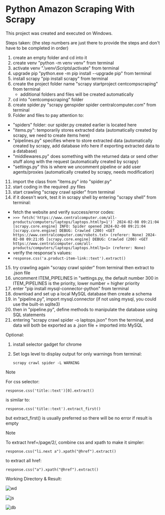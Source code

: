 # Python Amazon Scraping With Scrapy

This project was created and executed on Windows.

Steps taken: (the step numbers are just there to provide the steps and don't have to be completed in order)

1) create an empty folder and cd into it
2) create venv "python -m venv venv" from terminal
3) activate venv ".\venv\Scripts\activate" from terminal
4) upgrade pip "python.exe -m pip install --upgrade pip" from terminal
5) install scrapy "pip install scrapy" from terminal
6) create the project folder name "scrapy startproject centcompscraping" from terminal
   - additional folders and files will be created automatically
8) cd into "centcompscraping" folder
9) create spider.py "scrapy genspider spider centralcomputer.com" from terminal
10) Folder and files to pay attention to:
   - "spiders" folder: our spider.py created earlier is located here
   - "items.py": temporarily stores extracted data (automatically created by scrapy, we need to create items here)
   - "pipelines.py" specifies where to store extracted data (automatically created by scrapy, add database info here if exporting extracted data to a database)
   - "middlewares.py" does something with the returned data or send other stuff along with the request (automatically created by scrapy)
   - "settings.py" this is where we uncomment pipeline or add user agents/proxies (automatically created by scrapy, needs modification)
11) import the class from "items.py" into "spider.py"
12) start coding in the required .py files
13) start crawling "scrapy crawl spider" from terminal
14) if it doesn't work, test it in scrapy shell by entering "scrapy shell" from terminal:
   - fetch the website and verify success/error codes:
   - ```>>> fetch('https://www.centralcomputer.com/all-products/computers/laptops/laptops.html?p=1')`
2024-02-08 09:21:04 [scrapy.core.engine] INFO: Spider opened
2024-02-08 09:21:04 [scrapy.core.engine] DEBUG: Crawled (200) <GET https://www.centralcomputer.com/robots.txt> (referer: None)
2024-02-08 09:21:05 [scrapy.core.engine] DEBUG: Crawled (200) <GET https://www.centralcomputer.com/all-products/computers/laptops/laptops.html?p=1> (referer: None)```
   - verify the response's values:
   - ```response.css('a.product-item-link::text').extract()```
15) try crawling again "scrapy crawl spider" from terminal then extract to .json file
16) uncomment ITEM_PIPELINES in "settings.py, the default number 300 in ITEM_PIPELINES is the priority, lower number = higher priority
17) enter "pip install mysql-connector-python" from terminal 
18) download and set up a local MySQL database then create a schema
19) in "pipeline.py", import mysql.connector (if not using mysql, you could use the built-in sqlite3)
20) then in "pipeline.py", define methods to manipulate the database using SQL statements
21) entering "scrapy crawl spider -o laptops.json" from the terminal, and data will both be exported as a .json file + imported into MySQL

Optional:
1) install selector gadget for chrome
2) Set logs level to display output for only warnings from terminal:

   ```scrapy crawl spider -L WARNING```

> [!NOTE]
>
> For css selector:
> 
> ```response.css('title::text')[0].extract()```
>
> is similar to:
>
> ```response.css('title::text').extract_first()```
>
> but extract_first() is usually preferred so there will be no error if result is empty

> [!NOTE]
> 
> To extract href=/page/2/, combine css and xpath to make it simpler:
>
> `response.css("li.next a").xpath("@href").extract()`
> 
> to extract all href:
>
> `response.css("a").xpath("@href").extract()`

Working Directory & Result:

![wd](https://github.com/tuanlamit/python-scrapy/assets/128099142/a56e08b0-4089-49a6-8993-af961b1b03b2)

![js](https://github.com/tuanlamit/python-scrapy/assets/128099142/80e91799-6395-416f-bf1e-3ce1ec31f675)

![db](https://github.com/tuanlamit/python-scrapy/assets/128099142/54c00278-3705-4306-932a-a86d543f4589)


